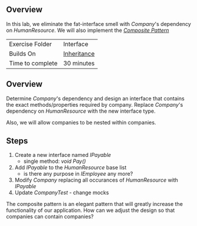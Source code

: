 ﻿## Overview
In this lab, we eliminate the fat-interface smell with *Company*'s dependency on *HumanResource*.
We will also implement the [ *Composite Pattern* ](https://en.wikipedia.org/wiki/Composite_pattern)

| | |
| --------- | --------------------------- |
| Exercise Folder | Interface |
| Builds On | [Inheritance](../Inheritance) |
| Time to complete | 30 minutes

## Overview

Determine *Company*'s dependency and design an interface that contains the exact methods/properties required by company.  Replace *Company*'s dependency on *HumanResource* with the new interface type.

Also, we will allow companies to be nested within companies.

## Steps

1. Create a new interface named *IPayable*
    - single method:  *void Pay()*
1. Add *IPayable* to the *HumanResource* base list
    - is there any purpose in *IEmployee* any more?
1. Modify *Company* replacing all occurances of *HumanResource* with *IPayable*
1. Update *CompanyTest* - change mocks

The composite pattern is an elegant pattern that will greatly increase the functionality of our application.  How can we adjust the design so that companies can contain companies?